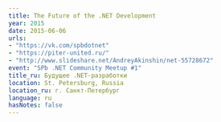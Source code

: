 ```yaml
---
title: The Future of the .NET Development
year: 2015
date: 2015-06-06
urls:
- "https://vk.com/spbdotnet"
- "https://piter-united.ru/"
- "http://www.slideshare.net/AndreyAkinshin/net-55728672"
event: "SPb .NET Community Meetup #1"
title_ru: Будущее .NET-разработки
location: St. Petersburg, Russia
location_ru: г. Санкт-Петербург
language: ru
hasNotes: false
---
```

